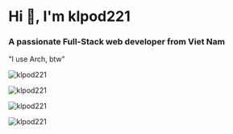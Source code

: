 <h1 align="left">Hi 👋, I'm klpod221</h1>
<h3 align="left">A passionate Full-Stack web developer from Viet Nam</h3>
<p align="left">"I use Arch, btw"</p>

<p align="left"> <img src="https://komarev.com/ghpvc/?username=klpod221&label=Profile%20views&color=0e75b6&style=flat" alt="klpod221" /> </p>

<p align="left">
    <img align="center" src="https://github-readme-stats.vercel.app/api/top-langs?username=klpod221&show_icons=true&theme=dark&locale=en&layout=compact" alt="klpod221" />
</p>

<p align="left">
    <img align="center" src="https://github-readme-stats.vercel.app/api?username=klpod221&show_icons=true&theme=dark&locale=en" alt="klpod221" />
</p>

<p align="left">
    <img align="center" src="https://github-readme-stats.vercel.app/api/wakatime?username=klpod221&api_domain=wakapi.klpod221.site&bg_color=1A202C&title_color=2F855A&icon_color=2F855A&text_color=ffffff&custom_title=Wakapi.dev+Stats+%28All+Time%29&layout=compact" alt="klpod221" />
<p align="left">
